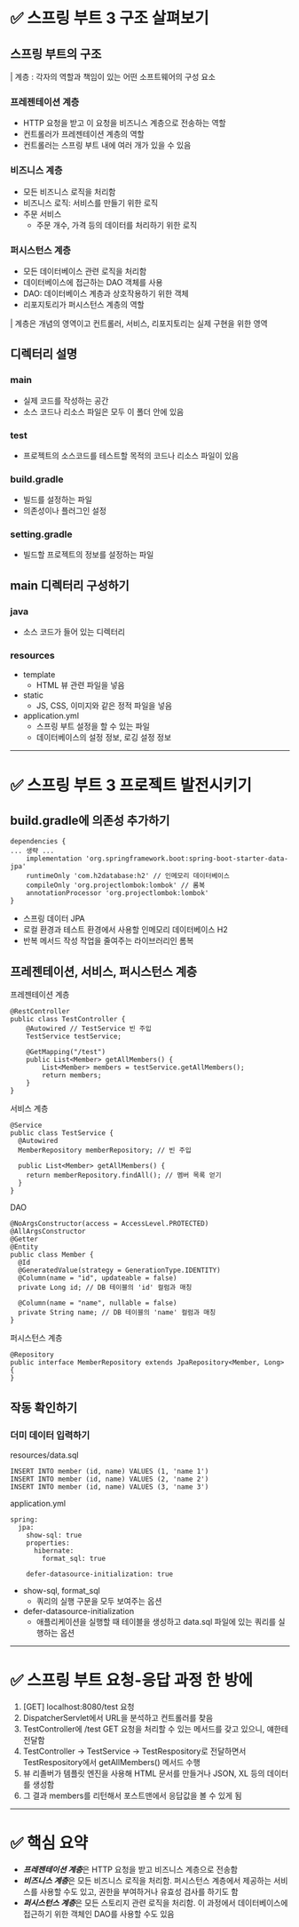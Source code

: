 # ✅ 스프링 부트 3 구조 살펴보기

## 스프링 부트의 구조
| 계층 : 각자의 역할과 책임이 있는 어떤 소프트웨어의 구성 요소

### 프레젠테이션 계층
- HTTP 요청을 받고 이 요청을 비즈니스 계층으로 전송하는 역할
- 컨트롤러가 프레젠테이션 계층의 역할
- 컨트롤러는 스프링 부트 내에 여러 개가 있을 수 있음

### 비즈니스 계층
- 모든 비즈니스 로직을 처리함
- 비즈니스 로직: 서비스를 만들기 위한 로직
- 주문 서비스
  - 주문 개수, 가격 등의 데이터를 처리하기 위한 로직

### 퍼시스턴스 계층
- 모든 데이터베이스 관련 로직을 처리함
- 데이터베이스에 접근하는 DAO 객체를 사용
- DAO: 데이터베이스 계층과 상호작용하기 위한 객체
- 리포지토리가 퍼시스턴스 계층의 역할

| 계층은 개념의 영역이고 컨트롤러, 서비스, 리포지토리는 실제 구현을 위한 영역

## 디렉터리 설명

### main
- 실제 코드를 작성하는 공간
- 소스 코드나 리소스 파일은 모두 이 폴더 안에 있음

### test
- 프로젝트의 소스코드를 테스트할 목적의 코드나 리소스 파일이 있음

### build.gradle
- 빌드를 설정하는 파일
- 의존성이나 플러그인 설정

### setting.gradle
- 빌드할 프로젝트의 정보를 설정하는 파일

## main 디렉터리 구성하기

### java
- 소스 코드가 들어 있는 디렉터리

### resources
- template
  - HTML 뷰 관련 파일을 넣음
- static
  - JS, CSS, 이미지와 같은 정적 파일을 넣음
- application.yml
  - 스프링 부트 설정을 할 수 있는 파일
  - 데이터베이스의 설정 정보, 로깅 설정 정보


---

# ✅ 스프링 부트 3 프로젝트 발전시키기

## build.gradle에 의존성 추가하기
```
dependencies {
... 생략 ...
    implementation 'org.springframework.boot:spring-boot-starter-data-jpa'
    runtimeOnly 'com.h2database:h2' // 인메모리 데이터베이스
    compileOnly 'org.projectlombok:lombok' // 롬복
    annotationProcessor 'org.projectlombok:lombok'
}
```
- 스프링 데이터 JPA
- 로컬 환경과 테스트 환경에서 사용할 인메모리 데이터베이스 H2
- 반복 메서드 작성 작업을 줄여주는 라이브러리인 롬복

## 프레젠테이션, 서비스, 퍼시스턴스 계층

프레젠테이션 계층
```
@RestController
public class TestController {
    @Autowired // TestService 빈 주입
    TestService testService;
    
    @GetMapping("/test")
    public List<Member> getAllMembers() {
        List<Member> members = testService.getAllMembers();
        return members;
    }
}
```

서비스 계층
```
@Service
public class TestService {
  @Autowired
  MemberRepository memberRepository; // 빈 주입
  
  public List<Member> getAllMembers() {
    return memberRepository.findAll(); // 멤버 목록 얻기
  }
} 
```

DAO
```
@NoArgsConstructor(access = AccessLevel.PROTECTED)
@AllArgsConstructor
@Getter
@Entity
public class Member {
  @Id
  @GeneratedValue(strategy = GenerationType.IDENTITY)
  @Column(name = "id", updateable = false)
  private Long id; // DB 테이블의 'id' 컬럼과 매칭
  
  @Column(name = "name", nullable = false)
  private String name; // DB 테이블의 'name' 컬럼과 매칭
}
```

퍼시스턴스 계층
```
@Repository
public interface MemberRepository extends JpaRepository<Member, Long> {
}
```

## 작동 확인하기

### 더미 데이터 입력하기
resources/data.sql
```
INSERT INTO member (id, name) VALUES (1, 'name 1')
INSERT INTO member (id, name) VALUES (2, 'name 2')
INSERT INTO member (id, name) VALUES (3, 'name 3')
```

application.yml
```
spring:
  jpa:
    show-sql: true
    properties:
      hibernate:
        format_sql: true
    
    defer-datasource-initialization: true
```
- show-sql, format_sql
  - 쿼리의 실행 구문을 모두 보여주는 옵션
- defer-datasource-initialization
  - 애플리케이션을 실행할 때 테이블을 생성하고 data.sql 파일에 있는 쿼리를 실행하는 옵션

---

# ✅ 스프링 부트 요청-응답 과정 한 방에

1. [GET] localhost:8080/test 요청
2. DispatcherServlet에서 URL을 분석하고 컨트롤러를 찾음
3. TestController에 /test GET 요청을 처리할 수 있는 메서드를 갖고 있으니, 얘한테 전달함
4. TestController -> TestService -> TestRespository로 전달하면서 TestRespository에서 getAllMembers() 메서드 수행
5. 뷰 리졸버가 템플릿 엔진을 사용해 HTML 문서를 만들거나 JSON, XL 등의 데이터를 생성함
6. 그 결과 members를 리턴해서 포스트맨에서 응답값을 볼 수 있게 됨

--- 

# ✅ 핵심 요약
- ***프레젠테이션 계층***은 HTTP 요청을 받고 비즈니스 계층으로 전송함
- ***비즈니스 계층***은 모든 비즈니스 로직을 처리함. 퍼시스턴스 계층에서 제공하는 서비스를 사용할 수도 있고, 권한을 부여하거나 유효성 검사를 하기도 함
- ***퍼시스턴스 계층***은 모든 스토리지 관련 로직을 처리함. 이 과정에서 데이터베이스에 접근하기 위한 객체인 DAO를 사용할 수도 있음